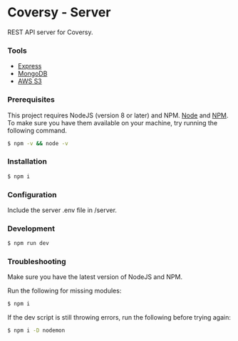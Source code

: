 # Coversy - Server

REST API server for Coversy.

### Tools

-   [Express](https://www.npmjs.com/package/express)
-   [MongoDB](https://www.mongodb.com)
-   [AWS S3](https://aws.amazon.com/s3/)

### Prerequisites

This project requires NodeJS (version 8 or later) and NPM.
[Node](http://nodejs.org/) and [NPM](https://npmjs.org/).
To make sure you have them available on your machine,
try running the following command.

```sh
$ npm -v && node -v
```

### Installation

```sh
$ npm i
```

### Configuration

Include the server .env file in /server.

### Development

```sh
$ npm run dev
```

### Troubleshooting

Make sure you have the latest version of NodeJS and NPM.

Run the following for missing modules:

```sh
$ npm i
```

If the dev script is still throwing errors, run the following before trying again:

```sh
$ npm i -D nodemon
```
